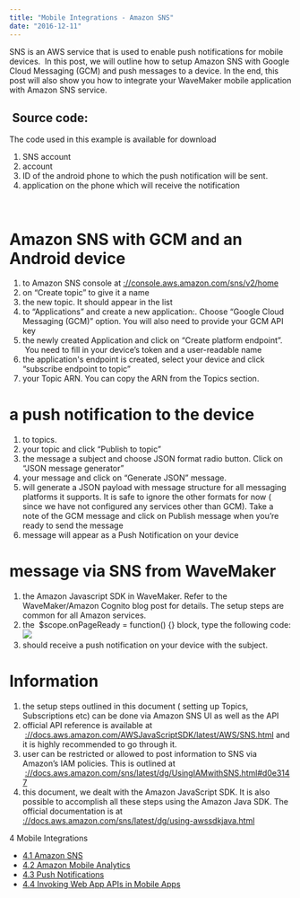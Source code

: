 ```yaml
---
title: "Mobile Integrations - Amazon SNS"
date: "2016-12-11"
---
```


SNS is an AWS service that is used to enable push notifications for mobile devices.  In this post, we will outline how to setup Amazon SNS with Google Cloud Messaging (GCM) and push messages to a device. In the end, this post will also show you how to integrate your WaveMaker mobile application with Amazon SNS service.

##  Source code:

The code used in this example is available for download[](https://gist.github.com/manishchaks/9464254c51a968dec96d325f982ba2ea)

1. SNS account
2. account
3. ID of the android phone to which the push notification will be sent.
4. application on the phone which will receive the notification

 

# Amazon SNS with GCM and an Android device

1. to Amazon SNS console at [://console.aws.amazon.com/sns/v2/home](https://www.google.com/url?q=https://console.aws.amazon.com/sns/v2/home&sa=D&ust=1468931595210000&usg=AFQjCNHHyxemR463akExnh_ricbnB__XnA)
2. on “Create topic” to give it a name
3. the new topic. It should appear in the list
4. to “Applications” and create a new application:. Choose “Google Cloud Messaging (GCM)” option. You will also need to provide your GCM API key
5. the newly created Application and click on “Create platform endpoint”.  You need to fill in your device’s token and a user-readable name
6. the application's endpoint is created, select your device and click “subscribe endpoint to topic”
7. your Topic ARN. You can copy the ARN from the Topics section.

# a push notification to the device

1. to topics.
2. your topic and click “Publish to topic”
3. the message a subject and choose JSON format radio button. Click on “JSON message generator”
4. your message and click on “Generate JSON” message.
5. will generate a JSON payload with message structure for all messaging platforms it supports. It is safe to ignore the other formats for now ( since we have not configured any services other than GCM). Take a note of the GCM message and click on Publish message when you’re ready to send the message
6. message will appear as a Push Notification on your device

# message via SNS from WaveMaker

1. the Amazon Javascript SDK in WaveMaker. Refer to the WaveMaker/Amazon Cognito blog post for details. The setup steps are common for all Amazon services.
2. the  $scope.onPageReady = function() {} block, type the following code:![](https://lh4.googleusercontent.com/qx7OwuKbP-naEL7WPiNPbrr34JPQd0oUpPIc4f56rTAggYc9CV80iHjTZMei0pX5Ow9AOyiYEuM071SOisKaj1OK88TjsCwnl00XcRmkHMSNSasNDSz2yY85xD6m76qZEmMqQv5z)
3. should receive a push notification on your device with the subject.

# Information

1. the setup steps outlined in this document ( setting up Topics, Subscriptions etc) can be done via Amazon SNS UI as well as the API
2. official API reference is available at  [://docs.aws.amazon.com/AWSJavaScriptSDK/latest/AWS/SNS.html](https://www.google.com/url?q=https://docs.aws.amazon.com/AWSJavaScriptSDK/latest/AWS/SNS.html&sa=D&ust=1468931595221000&usg=AFQjCNFCiVIre99EjDlqjtjfRFYG_wEp7w) and it is highly recommended to go through it.
3. user can be restricted or allowed to post information to SNS via Amazon’s IAM policies. This is outlined at  [://docs.aws.amazon.com/sns/latest/dg/UsingIAMwithSNS.html#d0e3147](https://www.google.com/url?q=https://docs.aws.amazon.com/sns/latest/dg/UsingIAMwithSNS.html%23d0e3147&sa=D&ust=1468931595222000&usg=AFQjCNFKQlEC8RQpMgbV_tPDJwYkntD8vA)
4. this document, we dealt with the Amazon JavaScript SDK. It is also possible to accomplish all these steps using the Amazon Java SDK. The official documentation is at [://docs.aws.amazon.com/sns/latest/dg/using-awssdkjava.html](https://www.google.com/url?q=https://docs.aws.amazon.com/sns/latest/dg/using-awssdkjava.html&sa=D&ust=1468931595224000&usg=AFQjCNFAQDjTUWQrBcZBOylrhlMU9g2bAw)

4 Mobile Integrations

- [4.1 Amazon SNS](/learn/hybrid-mobile/mobile-integrations-amazon-sns/)
- [4.2 Amazon Mobile Analytics](/learn/hybrid-mobile/mobile-integrations-amazon-mobile-analytics/)
- [4.3 Push Notifications](/learn/hybrid-mobile/use-push-notification-wm-mobile-app/)
- [4.4 Invoking Web App APIs in Mobile Apps](/learn/mobile-app-development/invoking-web-app-apis-mobile-apps/)
